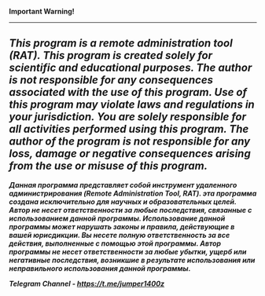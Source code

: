 **Important Warning!**

-----------------------
***This program is a remote administration tool (RAT). This program is created solely for scientific and educational purposes. The author is not responsible for any consequences associated with the use of this program.
Use of this program may violate laws and regulations in your jurisdiction. You are solely responsible for all activities performed using this program. The author of the program is not responsible for any loss, damage or negative consequences arising from the use or misuse of this program.***
-----------------------
***Данная программа представляет собой инструмент удаленного администрирования (Remote Administration Tool, RAT). эта программа создана исключительно для научных и образовательных целей. Автор не несет ответственности за любые последствия, связанные с использованием данной программы.
Использование данной программы может нарушать законы и правила, действующие в вашей юрисдикции. Вы несете полную ответственность за все действия, выполненные с помощью этой программы. Автор программы не несет ответственности за любые убытки, ущерб или негативные последствия, возникшие в результате использования или неправильного использования данной программы.***

***Telegram Channel - https://t.me/jumper1400z***


